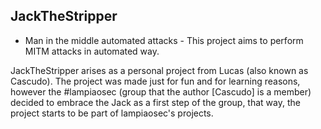 JackTheStripper
---------------
- Man in the middle automated attacks -
This project aims to perform MITM attacks in automated way.

JackTheStripper arises as a personal project from Lucas (also known as Cascudo). 
The project was made just for fun and for learning reasons, however the #lampiaosec
(group that the author [Cascudo] is a member) decided to embrace the Jack as a first 
step of the group, that way, the project starts to be part of lampiaosec's projects. 
